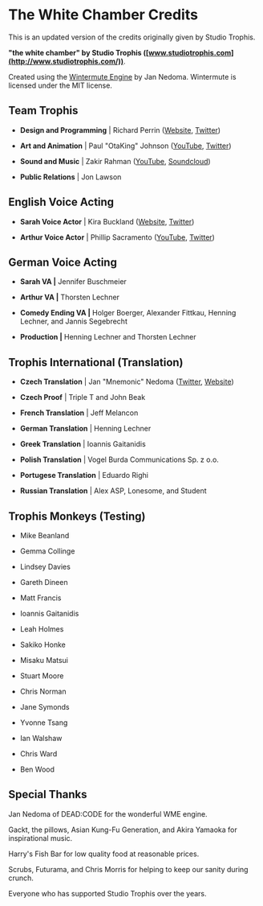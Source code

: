# The White Chamber Credits

This is an updated version of the credits originally given by Studio Trophis.

__"the white chamber" by Studio Trophis ([www.studiotrophis.com](http://www.studiotrophis.com/))__.

Created using the [Wintermute Engine](http://dead-code.org/) by Jan Nedoma. Wintermute is licensed under the MIT license.

## Team Trophis

* __Design and Programming__ | Richard Perrin ([Website](https://www.lockeddoorpuzzle.com/), [Twitter](https://twitter.com/PerrinAshcroft))

* __Art and Animation__ | Paul "OtaKing" Johnson ([YouTube](https://www.youtube.com/user/OtaKing77077), [Twitter](https://twitter.com/OtaKing77077))

* __Sound and Music__ | Zakir Rahman ([YouTube](https://www.youtube.com/channel/UCt2k6odraoEO7APDPLRwVfw), [Soundcloud](https://soundcloud.com/zakrahman))

* __Public Relations__ | Jon Lawson

## English Voice Acting

* __Sarah Voice Actor__ | Kira Buckland ([Website](https://kirabuckland.com/), [Twitter](https://twitter.com/KiraBuckland))

* __Arthur Voice Actor__ | Phillip Sacramento ([YouTube](https://www.youtube.com/user/Lioncourt110), [Twitter](https://twitter.com/philinthebooth))

## German Voice Acting

* __Sarah VA |__ Jennifer Buschmeier

* __Arthur VA |__ Thorsten Lechner

* __Comedy Ending VA |__ Holger Boerger, Alexander Fittkau, Henning Lechner, and Jannis Segebrecht

* __Production |__ Henning Lechner and Thorsten Lechner

## Trophis International (Translation)

* __Czech Translation__ | Jan "Mnemonic" Nedoma ([Twitter](https://twitter.com/mnemonic76), [Website](http://dead-code.org/))

* __Czech Proof__ | Triple T and John Beak

* __French Translation__ | Jeff Melancon

* __German Translation__ | Henning Lechner

* __Greek Translation__ | Ioannis Gaitanidis

* __Polish Translation__ | Vogel Burda Communications Sp. z o.o.

* __Portugese Translation__ | Eduardo Righi

* __Russian Translation__ | Alex ASP, Lonesome, and Student

## Trophis Monkeys (Testing)

* Mike Beanland

* Gemma Collinge

* Lindsey Davies

* Gareth Dineen

* Matt Francis

* Ioannis Gaitanidis

* Leah Holmes

* Sakiko Honke

* Misaku Matsui

* Stuart Moore

* Chris Norman

* Jane Symonds

* Yvonne Tsang

* Ian Walshaw

* Chris Ward

* Ben Wood

## Special Thanks

Jan Nedoma of DEAD:CODE for the wonderful WME engine.

Gackt, the pillows, Asian Kung-Fu Generation, and Akira Yamaoka for inspirational music.

Harry's Fish Bar for low quality food at reasonable prices.

Scrubs, Futurama, and Chris Morris for helping to keep our sanity during crunch.

Everyone who has supported Studio Trophis over the years.

